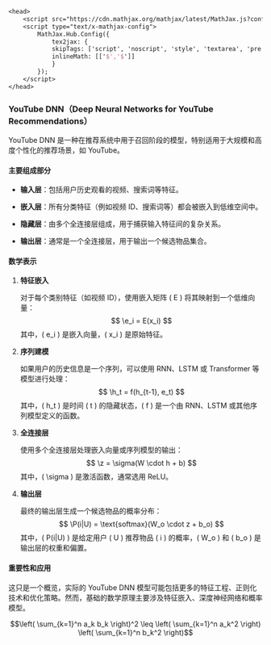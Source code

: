 ```tex
<head>
    <script src="https://cdn.mathjax.org/mathjax/latest/MathJax.js?config=TeX-AMS-MML_HTMLorMML" type="text/javascript"></script>
    <script type="text/x-mathjax-config">
        MathJax.Hub.Config({
            tex2jax: {
            skipTags: ['script', 'noscript', 'style', 'textarea', 'pre'],
            inlineMath: [['$','$']]
            }
        });
    </script>
</head>
```





### YouTube DNN（Deep Neural Networks for YouTube Recommendations）

YouTube DNN 是一种在推荐系统中用于召回阶段的模型，特别适用于大规模和高度个性化的推荐场景，如 YouTube。

#### 主要组成部分

- **输入层**：包括用户历史观看的视频、搜索词等特征。
  
- **嵌入层**：所有分类特征（例如视频 ID、搜索词等）都会被嵌入到低维空间中。

- **隐藏层**：由多个全连接层组成，用于捕获输入特征间的复杂关系。

- **输出层**：通常是一个全连接层，用于输出一个候选物品集合。

#### 数学表示

1. **特征嵌入**

   对于每个类别特征（如视频 ID），使用嵌入矩阵 \( E \) 将其映射到一个低维向量：
   $$
   \e_i = E(x_i)
   $$
   其中，\( e_i \) 是嵌入向量，\( x_i \) 是原始特征。

2. **序列建模**

   如果用户的历史信息是一个序列，可以使用 RNN、LSTM 或 Transformer 等模型进行处理：
   $$
   \h_t = f(h_{t-1}, e_t)
   $$
   其中，\( h_t \) 是时间 \( t \) 的隐藏状态，\( f \) 是一个由 RNN、LSTM 或其他序列模型定义的函数。

3. **全连接层**

   使用多个全连接层处理嵌入向量或序列模型的输出：
   $$
   \z = \sigma(W \cdot h + b)
   $$
   其中，\( \sigma \) 是激活函数，通常选用 ReLU。

4. **输出层**

   最终的输出层生成一个候选物品的概率分布：
   $$
   \P(i|U) = \text{softmax}(W_o \cdot z + b_o)
   $$
   其中，\( P(i|U) \) 是给定用户 \( U \) 推荐物品 \( i \) 的概率，\( W_o \) 和 \( b_o \) 是输出层的权重和偏置。

#### 重要性和应用

这只是一个概览，实际的 YouTube DNN 模型可能包括更多的特征工程、正则化技术和优化策略。然而，基础的数学原理主要涉及特征嵌入、深度神经网络和概率模型。







$$\left( \sum_{k=1}^n a_k b_k \right)^2 \leq \left( \sum_{k=1}^n a_k^2 \right) \left( \sum_{k=1}^n b_k^2 \right)$$

